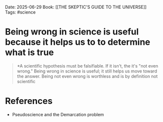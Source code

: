 Date: 2025-06-29
Book: [[THE SKEPTIC'S GUIDE TO THE UNIVERSE]]
Tags: #science 
# Being wrong in science is useful because it helps us to to determine what is true

>*A scientific hypothesis must be falsifiable. If it isn't, the it's "not even wrong." Being wrong in science is useful; it still helps us move toward the answer. Being not even wrong is worthless and is by definition not scientific

# References
- Pseudoscience and the Demarcation problem 